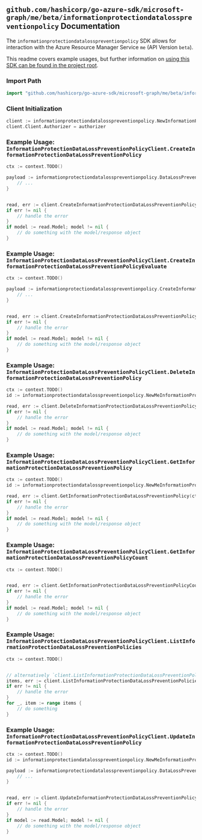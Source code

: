 
## `github.com/hashicorp/go-azure-sdk/microsoft-graph/me/beta/informationprotectiondatalosspreventionpolicy` Documentation

The `informationprotectiondatalosspreventionpolicy` SDK allows for interaction with the Azure Resource Manager Service `me` (API Version `beta`).

This readme covers example usages, but further information on [using this SDK can be found in the project root](https://github.com/hashicorp/go-azure-sdk/tree/main/docs).

### Import Path

```go
import "github.com/hashicorp/go-azure-sdk/microsoft-graph/me/beta/informationprotectiondatalosspreventionpolicy"
```


### Client Initialization

```go
client := informationprotectiondatalosspreventionpolicy.NewInformationProtectionDataLossPreventionPolicyClientWithBaseURI("https://management.azure.com")
client.Client.Authorizer = authorizer
```


### Example Usage: `InformationProtectionDataLossPreventionPolicyClient.CreateInformationProtectionDataLossPreventionPolicy`

```go
ctx := context.TODO()

payload := informationprotectiondatalosspreventionpolicy.DataLossPreventionPolicy{
	// ...
}


read, err := client.CreateInformationProtectionDataLossPreventionPolicy(ctx, payload)
if err != nil {
	// handle the error
}
if model := read.Model; model != nil {
	// do something with the model/response object
}
```


### Example Usage: `InformationProtectionDataLossPreventionPolicyClient.CreateInformationProtectionDataLossPreventionPolicyEvaluate`

```go
ctx := context.TODO()

payload := informationprotectiondatalosspreventionpolicy.CreateInformationProtectionDataLossPreventionPolicyEvaluateRequest{
	// ...
}


read, err := client.CreateInformationProtectionDataLossPreventionPolicyEvaluate(ctx, payload)
if err != nil {
	// handle the error
}
if model := read.Model; model != nil {
	// do something with the model/response object
}
```


### Example Usage: `InformationProtectionDataLossPreventionPolicyClient.DeleteInformationProtectionDataLossPreventionPolicy`

```go
ctx := context.TODO()
id := informationprotectiondatalosspreventionpolicy.NewMeInformationProtectionDataLossPreventionPolicyID("dataLossPreventionPolicyIdValue")

read, err := client.DeleteInformationProtectionDataLossPreventionPolicy(ctx, id)
if err != nil {
	// handle the error
}
if model := read.Model; model != nil {
	// do something with the model/response object
}
```


### Example Usage: `InformationProtectionDataLossPreventionPolicyClient.GetInformationProtectionDataLossPreventionPolicy`

```go
ctx := context.TODO()
id := informationprotectiondatalosspreventionpolicy.NewMeInformationProtectionDataLossPreventionPolicyID("dataLossPreventionPolicyIdValue")

read, err := client.GetInformationProtectionDataLossPreventionPolicy(ctx, id)
if err != nil {
	// handle the error
}
if model := read.Model; model != nil {
	// do something with the model/response object
}
```


### Example Usage: `InformationProtectionDataLossPreventionPolicyClient.GetInformationProtectionDataLossPreventionPolicyCount`

```go
ctx := context.TODO()


read, err := client.GetInformationProtectionDataLossPreventionPolicyCount(ctx)
if err != nil {
	// handle the error
}
if model := read.Model; model != nil {
	// do something with the model/response object
}
```


### Example Usage: `InformationProtectionDataLossPreventionPolicyClient.ListInformationProtectionDataLossPreventionPolicies`

```go
ctx := context.TODO()


// alternatively `client.ListInformationProtectionDataLossPreventionPolicies(ctx)` can be used to do batched pagination
items, err := client.ListInformationProtectionDataLossPreventionPoliciesComplete(ctx)
if err != nil {
	// handle the error
}
for _, item := range items {
	// do something
}
```


### Example Usage: `InformationProtectionDataLossPreventionPolicyClient.UpdateInformationProtectionDataLossPreventionPolicy`

```go
ctx := context.TODO()
id := informationprotectiondatalosspreventionpolicy.NewMeInformationProtectionDataLossPreventionPolicyID("dataLossPreventionPolicyIdValue")

payload := informationprotectiondatalosspreventionpolicy.DataLossPreventionPolicy{
	// ...
}


read, err := client.UpdateInformationProtectionDataLossPreventionPolicy(ctx, id, payload)
if err != nil {
	// handle the error
}
if model := read.Model; model != nil {
	// do something with the model/response object
}
```
